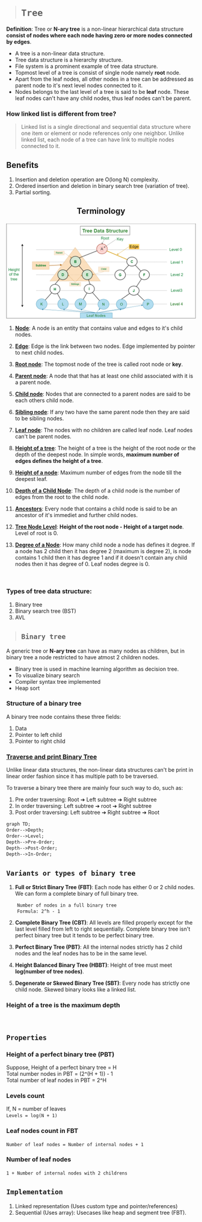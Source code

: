 > # **```Tree```**

**Definition**: Tree or **N-ary tree** is a non-linear hierarchical data structure **consist of nodes where each node having zero or more nodes connected by edges**.

- A tree is a non-linear data structure.
- Tree data structure is a hierarchy structure.
- File system is a prominent example of tree data structure.
- Topmost level of a tree is consist of single node namely **root** node.
- Apart from the leaf nodes, all other nodes in a tree can be addressed as parent node to it's next level nodes connected to it.
- Nodes belongs to the last level of a tree is said to be **leaf** node. These leaf nodes can't have any child nodes, thus leaf nodes can't be parent.

### **How linked list is different from tree?**

> Linked list is a single directional and sequential data structure where one item or element or node references only one neighbor. Unlike linked list, each node of a tree can have link to multiple nodes connected to it.

## **Benefits**

1. Insertion and deletion operation are O(long N) complexity.
2. Ordered insertion and deletion in binary search tree (variation of tree).
3. Partial sorting.

## <p align="center">**Terminology**</p>

![](./tree1.png)

1. <ins>**Node**</ins>: A node is an entity that contains value and edges to it's child nodes.  

2. <ins>**Edge**</ins>: Edge is the link between two nodes. Edge implemented by pointer to next child nodes.  

3. <ins>**Root node**</ins>: The topmost node of the tree is called root node or **key**.  

4. <ins>**Parent node**</ins>: A node that that has at least one child associated with it is a parent node.  

5. <ins>**Child node**</ins>: Nodes that are connected to a parent nodes are said to be each others child node.  

6. <ins>**Sibling node**</ins>: If any two have the same parent node then they are said to be sibling nodes.   

7. <ins>**Leaf node**</ins>: The nodes with no children are called leaf node. Leaf nodes can't be parent nodes.

8. <ins>**Height of a tree**</ins>: The height of a tree is the height of the root node or the depth of the deepest node. In simple words, **maximum number of edges defines the height of a tree**.

9. <ins>**Height of a node**</ins>: Maximum number of edges from the node till the deepest leaf. 

10. <ins>**Depth of a Child Node**</ins>: The depth of a child node is the number of edges from the root to the child node.  

11. <ins>**Ancestors**</ins>: Every node that contains a child node is said to be an ancestor of it's immediet and further child nodes. 

12. <ins>**Tree Node Level**</ins>: **Height of the root node - Height of a target node**. Level of root is 0.

13. <ins>**Degree of a Node**</ins>: How many child node a node has defines it degree. If a node has 2 child then it has degree 2 (maximum is degree 2), is node contains 1 child then it has degree 1 and if it doesn't contain any child nodes then it has degree of 0. Leaf nodes degree is 0. 

&nbsp;

### **Types of tree data structure:**

1. Binary tree
2. Binary search tree (BST)
3. AVL

> ## **```Binary tree```**

A generic tree or **N-ary tree** can have as many nodes as children, but in binary tree a node restricted to have atmost 2 children nodes.

- Binary tree is used in machine learning algorithm as decision tree.
- To visualize binary search
- Compiler syntax tree implemented
- Heap sort

### Structure of a binary tree

A binary tree node contains these three fields:

1. Data
2. Pointer to left child
3. Pointer to right child

### <ins>Traverse and print **Binary Tree**</ins>

Unlike linear data structures, the non-linear data structures can't be print in linear order fashion since it has multiple path to be traversed.

To traverse a binary tree there are mainly four such way to do, such as:

1. Pre order traversing: Root ➔ Left subtree ➔ Right subtree
2. In order traversing: Left subtree ➔ root ➔ Right subtree
3. Post order traversing: Left subtree ➔ Right subtree ➔ Root

```mermaid
graph TD;
Order-->Depth;
Order-->Level;
Depth-->Pre-Order;
Depth-->Post-Order;
Depth-->In-Order;
```
## **```Variants or types of binary tree```**

1. **Full or Strict Binary Tree (FBT)**: Each node has either 0 or 2 child nodes. We can form a complete binary of full binary tree. 
```
    Number of nodes in a full binary tree
    Formula: 2^h - 1
```

2. **Complete Binary Tree (CBT)**: All levels are filled properly except for the last level filled from left to right sequentially. Complete binary tree isn't perfect binary tree but it tends to be perfect binary tree. 

3. **Perfect Binary Tree (PBT)**: All the internal nodes strictly has 2 child nodes and the leaf nodes has to be in the same level.

4. **Height Balanced Binary Tree (HBBT)**: Height of tree must meet **log(number of tree nodes)**.

5. **Degenerate or Skewed Binary Tree (SBT)**: Every node has strictly one child node. Skewed binary looks like a linked list.

### Height of a tree is the maximum depth

&nbsp;

## **```Properties```**
### Height of a perfect binary tree (PBT)
Suppose, Height of a perfect binary tree = H  
Total number nodes in PBT = (2^(H + 1)) - 1   
Total number of leaf nodes in PBT = 2^H

### Levels count
If, N = number of leaves   
```Levels = log(N + 1)```

### Leaf nodes count in FBT
```Number of leaf nodes = Number of internal nodes + 1```

### Number of leaf nodes
```1 + Number of internal nodes with 2 childrens```


## **```Implementation```**

1. Linked representation (Uses custom type and pointer/references)
2. Sequential (Uses array): Usecases like heap and segment tree (FBT).

